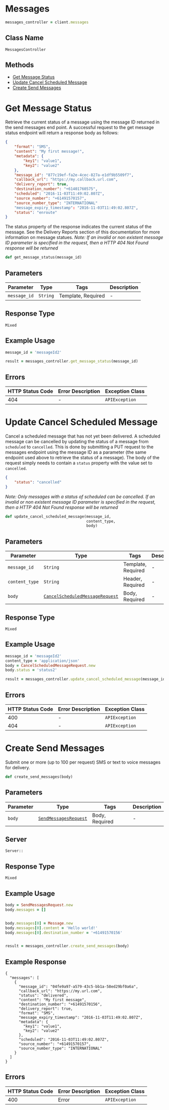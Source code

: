 # Messages

```ruby
messages_controller = client.messages
```

## Class Name

`MessagesController`

## Methods

* [Get Message Status](../../doc/controllers/messages.md#get-message-status)
* [Update Cancel Scheduled Message](../../doc/controllers/messages.md#update-cancel-scheduled-message)
* [Create Send Messages](../../doc/controllers/messages.md#create-send-messages)


# Get Message Status

Retrieve the current status of a message using the message ID returned in the send messages end point.
A successful request to the get message status endpoint will return a response body as follows:

```json
{
    "format": "SMS",
    "content": "My first message!",
    "metadata": {
        "key1": "value1",
        "key2": "value2"
    },
    "message_id": "877c19ef-fa2e-4cec-827a-e1df9b5509f7",
    "callback_url": "https://my.callback.url.com",
    "delivery_report": true,
    "destination_number": "+61401760575",
    "scheduled": "2016-11-03T11:49:02.807Z",
    "source_number": "+61491570157",
    "source_number_type": "INTERNATIONAL"
    "message_expiry_timestamp": "2016-11-03T11:49:02.807Z",
    "status": "enroute"
}
```

The status property of the response indicates the current status of the message. See the Delivery
Reports section of this documentation for more information on message statues.
*Note: If an invalid or non existent message ID parameter is specified in the request, then
a HTTP 404 Not Found response will be returned*

```ruby
def get_message_status(message_id)
```

## Parameters

| Parameter | Type | Tags | Description |
|  --- | --- | --- | --- |
| `message_id` | `String` | Template, Required | - |

## Response Type

`Mixed`

## Example Usage

```ruby
message_id = 'messageId2'

result = messages_controller.get_message_status(message_id)
```

## Errors

| HTTP Status Code | Error Description | Exception Class |
|  --- | --- | --- |
| 404 | - | `APIException` |


# Update Cancel Scheduled Message

Cancel a scheduled message that has not yet been delivered.
A scheduled message can be cancelled by updating the status of a message from `scheduled`
to `cancelled`. This is done by submitting a PUT request to the messages endpoint using
the message ID as a parameter (the same endpoint used above to retrieve the status of a message).
The body of the request simply needs to contain a `status` property with the value set
to `cancelled`.

```json
{
    "status": "cancelled"
}
```

*Note: Only messages with a status of scheduled can be cancelled. If an invalid or non existent
message ID parameter is specified in the request, then a HTTP 404 Not Found response will be
returned*

```ruby
def update_cancel_scheduled_message(message_id,
                                    content_type,
                                    body)
```

## Parameters

| Parameter | Type | Tags | Description |
|  --- | --- | --- | --- |
| `message_id` | `String` | Template, Required | - |
| `content_type` | `String` | Header, Required | - |
| `body` | [`CancelScheduledMessageRequest`](../../doc/models/cancel-scheduled-message-request.md) | Body, Required | - |

## Response Type

`Mixed`

## Example Usage

```ruby
message_id = 'messageId2'
content_type = 'application/json'
body = CancelScheduledMessageRequest.new
body.status = 'status2'

result = messages_controller.update_cancel_scheduled_message(message_id, content_type, body)
```

## Errors

| HTTP Status Code | Error Description | Exception Class |
|  --- | --- | --- |
| 400 | - | `APIException` |
| 404 | - | `APIException` |


# Create Send Messages

Submit one or more (up to 100 per request) SMS or text to voice messages for delivery.

```ruby
def create_send_messages(body)
```

## Parameters

| Parameter | Type | Tags | Description |
|  --- | --- | --- | --- |
| `body` | [`SendMessagesRequest`](../../doc/models/send-messages-request.md) | Body, Required | - |

## Server

`Server::`

## Response Type

`Mixed`

## Example Usage

```ruby
body = SendMessagesRequest.new
body.messages = []


body.messages[0] = Message.new
body.messages[0].content = 'Hello world!'
body.messages[0].destination_number = '+61491570156'


result = messages_controller.create_send_messages(body)
```

## Example Response

```
{
  "messages": [
    {
      "message_id": "04fe9a97-a579-43c5-bb1a-58ed29bf0a6a",
      "callback_url": "https://my.url.com",
      "status": "delivered",
      "content": "My first message",
      "destination_number": "+61491570156",
      "delivery_report": true,
      "format": "SMS",
      "message_expiry_timestamp": "2016-11-03T11:49:02.807Z",
      "metadata": {
        "key1": "value1",
        "key2": "value2"
      },
      "scheduled": "2016-11-03T11:49:02.807Z",
      "source_number": "+61491570157",
      "source_number_type": "INTERNATIONAL"
    }
  ]
}
```

## Errors

| HTTP Status Code | Error Description | Exception Class |
|  --- | --- | --- |
| 400 | Error | `APIException` |


